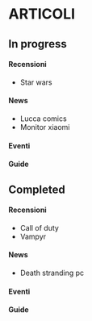 # ARTICOLI 
## In progress
#### Recensioni
  - Star wars 

#### News
  - Lucca comics
  - Monitor xiaomi
  

#### Eventi
#### Guide

## Completed
#### Recensioni
  - Call of duty 
  - Vampyr
  
#### News
  - Death stranding pc
#### Eventi
#### Guide
